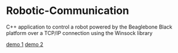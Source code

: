 # Robotic-Communication
C++ application to control a robot powered by the Beaglebone Black platform over a TCP/IP connection using the Winsock library

[demo 1](https://raw.githubusercontent.com/ndngo/Robotic-Communication/master/demo-1.mp4)
[demo 2](https://raw.githubusercontent.com/ndngo/Robotic-Communication/master/demo-2.mp4) 

